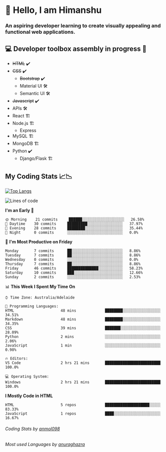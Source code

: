 # 👋 Hello, I am Himanshu

### An aspiring developer learning to create visually appealing and functional web applications.

## 💻 Developer toolbox assembly in progress 🧰

- <s>HTML</s> ✔️ 
- <s>CSS</s> ✔️
  - <s>Bootstrap</s> ✔️
  - Material UI 🛠️
  - Semantic UI 🛠️
 - <s>Javascript</s> ✔️
 - APIs 🛠️
 - React 🏗️
 - Node.js 🏗️
    - Express 
 - MySQL 🏗️
 - MongoDB 🏗️
 - Python ✔️
    - Django/Flask 🏗️
 
 
 ## My Coding Stats 📈📉
 
 [![Top Langs](https://github-readme-stats.vercel.app/api/top-langs/?username=himanshu-sxna&layout=compact)](https://github.com/anuraghazra/github-readme-stats)

<!--START_SECTION:waka-->
![Lines of code](https://img.shields.io/badge/From%20Hello%20World%20I%27ve%20Written-4619%20lines%20of%20code-blue)

**I'm an Early 🐤** 

```text
🌞 Morning    21 commits     ██████░░░░░░░░░░░░░░░░░░░   26.58% 
🌆 Daytime    30 commits     █████████░░░░░░░░░░░░░░░░   37.97% 
🌃 Evening    28 commits     ████████░░░░░░░░░░░░░░░░░   35.44% 
🌙 Night      0 commits      ░░░░░░░░░░░░░░░░░░░░░░░░░   0.0%

```
📅 **I'm Most Productive on Friday** 

```text
Monday       7 commits      ██░░░░░░░░░░░░░░░░░░░░░░░   8.86% 
Tuesday      7 commits      ██░░░░░░░░░░░░░░░░░░░░░░░   8.86% 
Wednesday    0 commits      ░░░░░░░░░░░░░░░░░░░░░░░░░   0.0% 
Thursday     7 commits      ██░░░░░░░░░░░░░░░░░░░░░░░   8.86% 
Friday       46 commits     ██████████████░░░░░░░░░░░   58.23% 
Saturday     10 commits     ███░░░░░░░░░░░░░░░░░░░░░░   12.66% 
Sunday       2 commits      ░░░░░░░░░░░░░░░░░░░░░░░░░   2.53%

```


📊 **This Week I Spent My Time On** 

```text
⌚︎ Time Zone: Australia/Adelaide

💬 Programming Languages: 
HTML                     48 mins             ████████░░░░░░░░░░░░░░░░░   34.51% 
Markdown                 48 mins             ████████░░░░░░░░░░░░░░░░░   34.35% 
CSS                      39 mins             ███████░░░░░░░░░░░░░░░░░░   28.09% 
Python                   2 mins              ░░░░░░░░░░░░░░░░░░░░░░░░░   2.06% 
JavaScript               1 min               ░░░░░░░░░░░░░░░░░░░░░░░░░   0.98%

🔥 Editors: 
VS Code                  2 hrs 21 mins       █████████████████████████   100.0%

💻 Operating System: 
Windows                  2 hrs 21 mins       █████████████████████████   100.0%

```

**I Mostly Code in HTML** 

```text
HTML                     5 repos             ████████████████████░░░░░   83.33% 
JavaScript               1 repos             ████░░░░░░░░░░░░░░░░░░░░░   16.67%

```



<!--END_SECTION:waka-->

###### Coding Stats by [anmol098](https://github.com/anmol098/waka-readme-stats)  
###### Most used Languages by [anuraghazra](https://github.com/anuraghazra/github-readme-stats)


